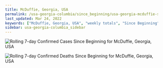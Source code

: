 ```yaml
---
title: McDuffie, Georgia, USA
permalink: /usa-georgia-columbia/since_beginning/usa-georgia-mcduffie-since_beginning.html
last_updated: Mar 24, 2022
keywords: ["McDuffie, Georgia, USA", "weekly totals", "Since Beginning"]
sidebar: usa-georgia-columbia_sidebar
---
```


![Rolling 7-day Confirmed Cases Since Beginning for McDuffie, Georgia, USA](/covid_tracker/images/graphs/usa-georgia-mcduffie-rolling_7_days_confirmed-since_beginning_graph.png)

![Rolling 7-day Confirmed Deaths Since Beginning for McDuffie, Georgia, USA](/covid_tracker/images/graphs/usa-georgia-mcduffie-rolling_7_days_deaths-since_beginning_graph.png)
